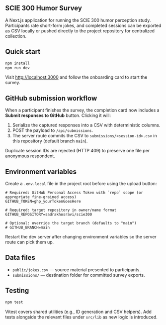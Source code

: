 ## SCIE 300 Humor Survey

A Next.js application for running the SCIE 300 humor perception study. Participants rate short-form jokes, and completed sessions can be exported as CSV locally or pushed directly to the project repository for centralized collection.

## Quick start

```powershell
npm install
npm run dev
```

Visit [http://localhost:3000](http://localhost:3000) and follow the onboarding card to start the survey.

## GitHub submission workflow

When a participant finishes the survey, the completion card now includes a **Submit responses to GitHub** button. Clicking it will:

1. Serialize the captured responses into a CSV with deterministic columns.
2. POST the payload to `/api/submissions`.
3. The server route commits the CSV to `submissions/<session-id>.csv` in this repository (default branch `main`).

Duplicate session IDs are rejected (HTTP 409) to preserve one file per anonymous respondent.

## Environment variables

Create a `.env.local` file in the project root before using the upload button:

```dotenv
# Required: GitHub Personal Access Token with `repo` scope (or appropriate fine-grained access)
GITHUB_TOKEN=ghp_yourTokenGoesHere

# Required: target repository in owner/name format
GITHUB_REPOSITORY=sadrakhosravi/scie300

# Optional: override the target branch (defaults to "main")
# GITHUB_BRANCH=main
```

Restart the dev server after changing environment variables so the server route can pick them up.

## Data files

- `public/jokes.csv` — source material presented to participants.
- `submissions/` — destination folder for committed survey exports.

## Testing

```powershell
npm test
```

Vitest covers shared utilities (e.g., ID generation and CSV helpers). Add tests alongside the relevant files under `src/lib` as new logic is introduced.
